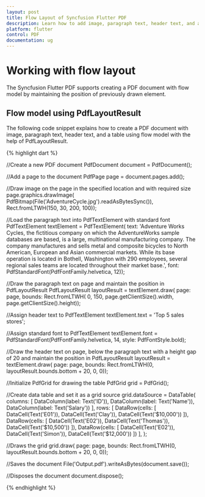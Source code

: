 ```yaml
---
layout: post
title: Flow Layout of Syncfusion Flutter PDF
description: Learn how to add image, paragraph text, header text, and a table using flow layout by maintaining the drawn positions in the Flutter PDF.
platform: flutter
control: PDF
documentation: ug
---
```


# Working with flow layout

The Syncfusion Flutter PDF supports creating a PDF document with flow model by maintaining the position of previously drawn element.

## Flow model using PdfLayoutResult

The following code snippet explains how to create a PDF document with image, paragraph text, header text, and a table using flow model with the help of PdfLayoutResult.

{% highlight dart %}

//Create a new PDF document
PdfDocument document = PdfDocument();

//Add a page to the document
PdfPage page = document.pages.add();

//Draw image on the page in the specified location and with required size
page.graphics.drawImage(
    PdfBitmap(File('AdventureCycle.jpg').readAsBytesSync()),
    Rect.fromLTWH(150, 30, 200, 100));

//Load the paragraph text into PdfTextElement with standard font
PdfTextElement textElement = PdfTextElement(
    text:
        'Adventure Works Cycles, the fictitious company on which the AdventureWorks sample databases are based, is a large, multinational manufacturing company. The company manufactures and sells metal and composite bicycles to North American, European and Asian commercial markets. While its base operation is located in Bothell, Washington with 290 employees, several regional sales teams are located throughout their market base.',
    font: PdfStandardFont(PdfFontFamily.helvetica, 12));

//Draw the paragraph text on page and maintain the position in PdfLayoutResult
PdfLayoutResult layoutResult = textElement.draw(
    page: page,
    bounds: Rect.fromLTWH(
        0, 150, page.getClientSize().width, page.getClientSize().height));

//Assign header text to PdfTextElement
textElement.text = 'Top 5 sales stores';

//Assign standard font to PdfTextElement
textElement.font =
    PdfStandardFont(PdfFontFamily.helvetica, 14, style: PdfFontStyle.bold);

//Draw the header text on page, below the paragraph text with a height gap of 20 and maintain the position in PdfLayoutResult
layoutResult = textElement.draw(
    page: page,
    bounds: Rect.fromLTWH(0, layoutResult.bounds.bottom + 20, 0, 0));

//Initialize PdfGrid for drawing the table
PdfGrid grid = PdfGrid();

//Create data table and set it as a grid source
grid.dataSource = DataTable(
  columns: [
    DataColumn(label: Text('ID')),
    DataColumn(label: Text('Name')),
    DataColumn(label: Text('Salary'))
  ],
  rows: <DataRow>[
    DataRow(cells: [
      DataCell(Text('E01')),
      DataCell(Text('Clay')),
      DataCell(Text('\$10,000'))
    ]),
    DataRow(cells: [
      DataCell(Text('E02')),
      DataCell(Text('Thomas')),
      DataCell(Text('\$10,500'))
    ]),
    DataRow(cells: [
      DataCell(Text('E02')),
      DataCell(Text('Simon')),
      DataCell(Text('\$12,000'))
    ])
  ],
);

//Draws the grid
grid.draw(
    page: page,
    bounds: Rect.fromLTWH(0, layoutResult.bounds.bottom + 20, 0, 0));

//Saves the document
File('Output.pdf').writeAsBytes(document.save());

//Disposes the document
document.dispose();

{% endhighlight %}
